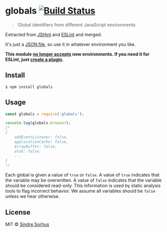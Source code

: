 # globals [![Build Status](https://travis-ci.org/sindresorhus/globals.svg?branch=master)](https://travis-ci.org/sindresorhus/globals)> Global identifiers from different JavaScript environmentsExtracted from [JSHint](https://github.com/jshint/jshint/blob/3a8efa979dbb157bfb5c10b5826603a55a33b9ad/src/vars.js) and [ESLint](https://github.com/eslint/eslint/blob/b648406218f8a2d7302b98f5565e23199f44eb31/conf/environments.json) and merged.It's just a [JSON file](globals.json), so use it in whatever environment you like.**This module [no longer accepts](https://github.com/sindresorhus/globals/issues/82) new environments. If you need it for ESLint, just [create a plugin](http://eslint.org/docs/developer-guide/working-with-plugins#environments-in-plugins).**## Install```$ npm install globals```## Usage```jsconst globals = require('globals');console.log(globals.browser);/*{	addEventListener: false,	applicationCache: false,	ArrayBuffer: false,	atob: false,	...}*/```Each global is given a value of `true` or `false`. A value of `true` indicates that the variable may be overwritten. A value of `false` indicates that the variable should be considered read-only. This information is used by static analysis tools to flag incorrect behavior. We assume all variables should be `false` unless we hear otherwise.## LicenseMIT © [Sindre Sorhus](https://sindresorhus.com)
